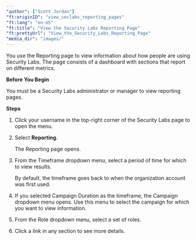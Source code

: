 ```yaml
---
"author": ["Scott Jordan"]
"ft:originID": "view_seclabs_reporting_pages"
"ft:lang": "en-US"
"ft:title": "View the Security Labs Reporting Page"
"ft:prettyUrl": "View_the_Security_Labs_Reporting_Page"
"media_dir": "images/"
---
```

You use the Reporting page to view information about how people are using Security Labs. The page consists of a dashboard with sections that report on different metrics.

<p font-size="13pt"><b>Before You Begin</b></p>

You must be a Security Labs administrator or manager to view reporting pages.

<p font-size="13pt"><b>Steps</b></p>

1.  Click your username in the top-right corner of the Security Labs page to open the menu.

2.  Select **Reporting**.

    The Reporting page opens.

3.  From the Timeframe dropdown menu, select a period of time for which to view results.

    By default, the timeframe goes back to when the organization account was first used.

4.  If you selected Campaign Duration as the timeframe, the Campaign dropdown menu opens. Use this menu to select the campaign for which you want to view information.

5.  From the Role dropdown menu, select a set of roles.

6.  Click a link in any section to see more details.

